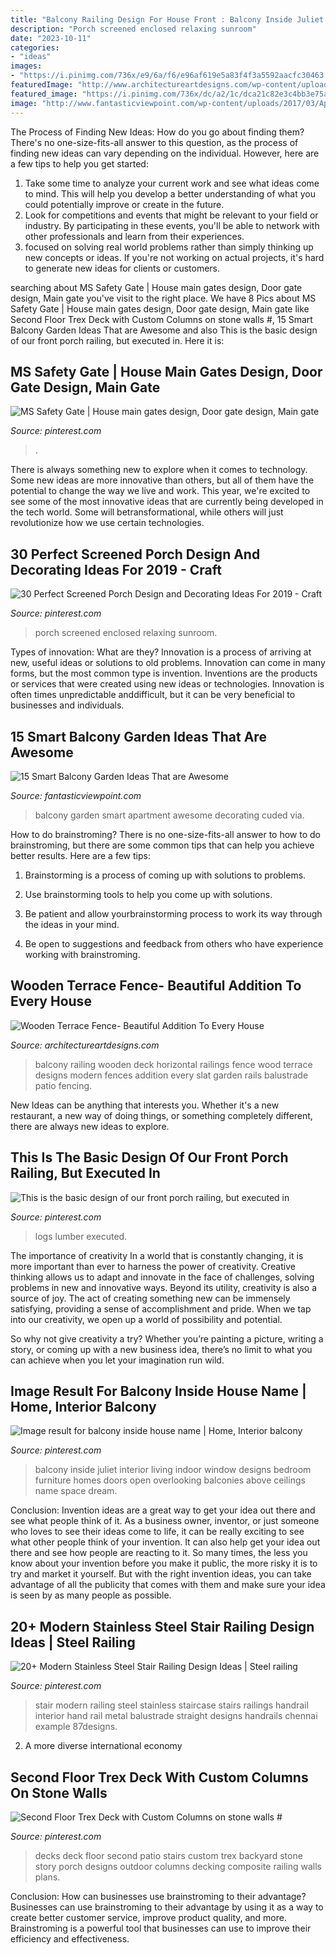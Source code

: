 ```yaml
---
title: "Balcony Railing Design For House Front : Balcony Inside Juliet Interior Living Indoor Window Designs Bedroom Furniture Homes Doors Open Overlooking Balconies Above Ceilings Name Space Dream"
description: "Porch screened enclosed relaxing sunroom"
date: "2023-10-11"
categories:
- "ideas"
images:
- "https://i.pinimg.com/736x/e9/6a/f6/e96af619e5a83f4f3a5592aacfc30463.jpg"
featuredImage: "http://www.architectureartdesigns.com/wp-content/uploads/2016/08/3-48-630x419.jpg"
featured_image: "https://i.pinimg.com/736x/dc/a2/1c/dca21c82e3c4bb3e75a064ec16320089.jpg"
image: "http://www.fantasticviewpoint.com/wp-content/uploads/2017/03/Apartment-Balcony-Decorating-ideas-35.jpg"
---
```



The Process of Finding New Ideas: How do you go about finding them?
There's no one-size-fits-all answer to this question, as the process of finding new ideas can vary depending on the individual. However, here are a few tips to help you get started: 
1. Take some time to analyze your current work and see what ideas come to mind. This will help you develop a better understanding of what you could potentially improve or create in the future. 
2. Look for competitions and events that might be relevant to your field or industry. By participating in these events, you'll be able to network with other professionals and learn from their experiences. 
3. focused on solving real world problems rather than simply thinking up new concepts or ideas. If you're not working on actual projects, it's hard to generate new ideas for clients or customers. 

	

		
searching about MS Safety Gate | House main gates design, Door gate design, Main gate you've visit to the right place. We have 8 Pics about MS Safety Gate | House main gates design, Door gate design, Main gate like Second Floor Trex Deck with Custom Columns on stone walls #, 15 Smart Balcony Garden Ideas That are Awesome and also This is the basic design of our front porch railing, but executed in. Here it is:
		
    
## MS Safety Gate | House Main Gates Design, Door Gate Design, Main Gate

<img loading=lazy src="https://i.pinimg.com/736x/1a/89/c1/1a89c11d450dfb0f9b53a8b256af34a7.jpg" onerror="this.onerror=null;this.src='https://tse3.mm.bing.net/th?id=OIP.9PXlKZy5_7UJikmtlGhOFgHaNK&amp;pid=15.1';" alt="MS Safety Gate | House main gates design, Door gate design, Main gate">

_Source: pinterest.com_

>. 

	

There is always something new to explore when it comes to technology. Some new ideas are more innovative than others, but all of them have the potential to change the way we live and work. This year, we're excited to see some of the most innovative ideas that are currently being developed in the tech world. Some will betransformational, while others will just revolutionize how we use certain technologies.

    
## 30 Perfect Screened Porch Design And Decorating Ideas For 2019 - Craft

<img loading=lazy src="https://i.pinimg.com/736x/e9/6a/f6/e96af619e5a83f4f3a5592aacfc30463.jpg" onerror="this.onerror=null;this.src='https://tse2.mm.bing.net/th?id=OIP.5U4MbZfIEUHK-30n29cWlwHaLH&amp;pid=15.1';" alt="30 Perfect Screened Porch Design and Decorating Ideas For 2019 - Craft">

_Source: pinterest.com_

>porch screened enclosed relaxing sunroom. 

	

Types of innovation: What are they?
Innovation is a process of arriving at new, useful ideas or solutions to old problems. Innovation can come in many forms, but the most common type is invention. Inventions are the products or services that were created using new ideas or technologies. Innovation is often times unpredictable anddifficult, but it can be very beneficial to businesses and individuals.

    
## 15 Smart Balcony Garden Ideas That Are Awesome

<img loading=lazy src="http://www.fantasticviewpoint.com/wp-content/uploads/2017/03/Apartment-Balcony-Decorating-ideas-35.jpg" onerror="this.onerror=null;this.src='https://tse2.mm.bing.net/th?id=OIP.s33RWbOUI4LtmDO0lI2HlQHaLK&amp;pid=15.1';" alt="15 Smart Balcony Garden Ideas That are Awesome">

_Source: fantasticviewpoint.com_

>balcony garden smart apartment awesome decorating cuded via. 

	

How to do brainstroming?
There is no one-size-fits-all answer to how to do brainstroming, but there are some common tips that can help you achieve better results. Here are a few tips:
1. Brainstorming is a process of coming up with solutions to problems.

2. Use brainstorming tools to help you come up with solutions.

3. Be patient and allow yourbrainstorming process to work its way through the ideas in your mind.

4. Be open to suggestions and feedback from others who have experience working with brainstroming.

    
## Wooden Terrace Fence- Beautiful Addition To Every House

<img loading=lazy src="http://www.architectureartdesigns.com/wp-content/uploads/2016/08/3-48-630x419.jpg" onerror="this.onerror=null;this.src='https://tse4.mm.bing.net/th?id=OIP.AbOFGY7RXpz5dx8fY20aAgHaE7&amp;pid=15.1';" alt="Wooden Terrace Fence- Beautiful Addition To Every House">

_Source: architectureartdesigns.com_

>balcony railing wooden deck horizontal railings fence wood terrace designs modern fences addition every slat garden rails balustrade patio fencing. 

	

New Ideas can be anything that interests you. Whether it's a new restaurant, a new way of doing things, or something completely different, there are always new ideas to explore.

    
## This Is The Basic Design Of Our Front Porch Railing, But Executed In

<img loading=lazy src="https://i.pinimg.com/736x/5a/5c/84/5a5c84304881594b3837b91faa2f27ef.jpg" onerror="this.onerror=null;this.src='https://tse1.mm.bing.net/th?id=OIP.2nFDPZ6EsTUlvWc6amqRKwHaLF&amp;pid=15.1';" alt="This is the basic design of our front porch railing, but executed in">

_Source: pinterest.com_

>logs lumber executed. 

	

The importance of creativity
In a world that is constantly changing, it is more important than ever to harness the power of creativity. Creative thinking allows us to adapt and innovate in the face of challenges, solving problems in new and innovative ways.
Beyond its utility, creativity is also a source of joy. The act of creating something new can be immensely satisfying, providing a sense of accomplishment and pride. When we tap into our creativity, we open up a world of possibility and potential.

So why not give creativity a try? Whether you’re painting a picture, writing a story, or coming up with a new business idea, there’s no limit to what you can achieve when you let your imagination run wild.

    
## Image Result For Balcony Inside House Name | Home, Interior Balcony

<img loading=lazy src="https://i.pinimg.com/736x/dc/a2/1c/dca21c82e3c4bb3e75a064ec16320089.jpg" onerror="this.onerror=null;this.src='https://tse4.mm.bing.net/th?id=OIP.rL61dzazp6QHUVi9zELjLgAAAA&amp;pid=15.1';" alt="Image result for balcony inside house name | Home, Interior balcony">

_Source: pinterest.com_

>balcony inside juliet interior living indoor window designs bedroom furniture homes doors open overlooking balconies above ceilings name space dream. 

	

Conclusion: Invention ideas are a great way to get your idea out there and see what people think of it.
As a business owner, inventor, or just someone who loves to see their ideas come to life, it can be really exciting to see what other people think of your invention. It can also help get your idea out there and see how people are reacting to it. So many times, the less you know about your invention before you make it public, the more risky it is to try and market it yourself. But with the right invention ideas, you can take advantage of all the publicity that comes with them and make sure your idea is seen by as many people as possible.

    
## 20+ Modern Stainless Steel Stair Railing Design Ideas | Steel Railing

<img loading=lazy src="https://i.pinimg.com/736x/86/47/e3/8647e394e0c5ae7abb197d913bdde6b5.jpg" onerror="this.onerror=null;this.src='https://tse1.mm.bing.net/th?id=OIP.8ikiskagKYSHMEZLUo1r5AHaJ4&amp;pid=15.1';" alt="20+ Modern Stainless Steel Stair Railing Design Ideas | Steel railing">

_Source: pinterest.com_

>stair modern railing steel stainless staircase stairs railings handrail interior hand rail metal balustrade straight designs handrails chennai example 87designs. 

	

2. A more diverse international economy 

    
## Second Floor Trex Deck With Custom Columns On Stone Walls #

<img loading=lazy src="https://i.pinimg.com/736x/6a/f2/65/6af2650b611a0eac77f9bea84f609026.jpg" onerror="this.onerror=null;this.src='https://tse3.mm.bing.net/th?id=OIP.zTzaSbHbE7fyDITTW7IQhgHaJ3&amp;pid=15.1';" alt="Second Floor Trex Deck with Custom Columns on stone walls #">

_Source: pinterest.com_

>decks deck floor second patio stairs custom trex backyard stone story porch designs outdoor columns decking composite railing walls plans. 

	

Conclusion: How can businesses use brainstroming to their advantage?
Businesses can use brainstroming to their advantage by using it as a way to create better customer service, improve product quality, and more. Brainstroming is a powerful tool that businesses can use to improve their efficiency and effectiveness.

